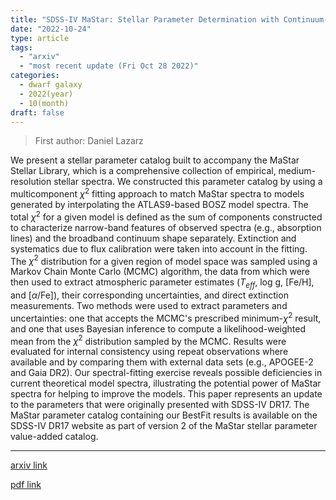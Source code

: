 ```yaml
---
title: "SDSS-IV MaStar: Stellar Parameter Determination with Continuum-Supplemented Full-Spectrum Fitting"
date: "2022-10-24"
type: article
tags:
  - "arxiv"
  - "most recent update (Fri Oct 28 2022)"
categories:
  - dwarf galaxy
  - 2022(year)
  - 10(month)
draft: false
---
```


> First author: Daniel Lazarz

 We present a stellar parameter catalog built to accompany the MaStar Stellar
Library, which is a comprehensive collection of empirical, medium-resolution
stellar spectra. We constructed this parameter catalog by using a
multicomponent $\chi^{2}$ fitting approach to match MaStar spectra to models
generated by interpolating the ATLAS9-based BOSZ model spectra. The total
$\chi^{2}$ for a given model is defined as the sum of components constructed to
characterize narrow-band features of observed spectra (e.g., absorption lines)
and the broadband continuum shape separately. Extinction and systematics due to
flux calibration were taken into account in the fitting. The $\chi^{2}$
distribution for a given region of model space was sampled using a Markov Chain
Monte Carlo (MCMC) algorithm, the data from which were then used to extract
atmospheric parameter estimates ($T_{eff}$, log g, [Fe/H], and [$\alpha$/Fe]),
their corresponding uncertainties, and direct extinction measurements. Two
methods were used to extract parameters and uncertainties: one that accepts the
MCMC's prescribed minimum-$\chi^{2}$ result, and one that uses Bayesian
inference to compute a likelihood-weighted mean from the $\chi^{2}$
distribution sampled by the MCMC. Results were evaluated for internal
consistency using repeat observations where available and by comparing them
with external data sets (e.g., APOGEE-2 and Gaia DR2). Our spectral-fitting
exercise reveals possible deficiencies in current theoretical model spectra,
illustrating the potential power of MaStar spectra for helping to improve the
models. This paper represents an update to the parameters that were originally
presented with SDSS-IV DR17. The MaStar parameter catalog containing our
BestFit results is available on the SDSS-IV DR17 website as part of version 2
of the MaStar stellar parameter value-added catalog.

---
[arxiv link](http://arxiv.org/abs/2210.13511v1)

[pdf link](http://arxiv.org/pdf/2210.13511v1)